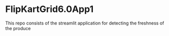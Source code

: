 # FlipKartGrid6.0App1
This repo consists of the streamlit application for detecting the freshness of the produce
